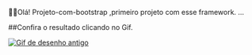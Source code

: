 
🤠🤠Olá! Projeto-com-bootstrap ,primeiro projeto com esse framework. ...

##Confira o resultado clicando no Gif.

<a href="https://pablohenrique2.github.io/Projeto-com-bootstrap/" target="_blank" ><img src="https://thumbs.gfycat.com/SmallVillainousDavidstiger-size_restricted.gif" alt="Gif de desenho antigo"></a>
